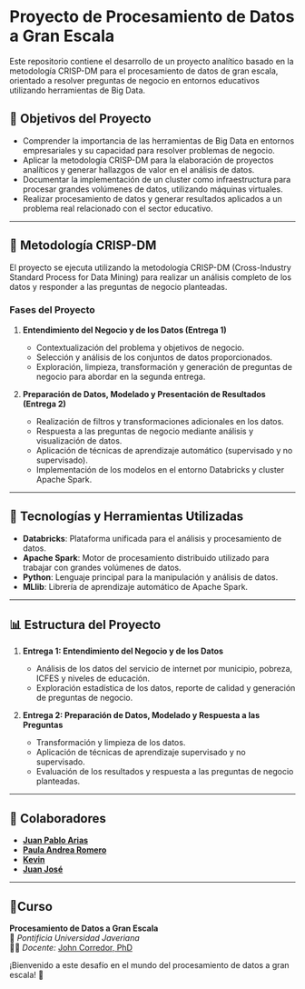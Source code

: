 # Proyecto de Procesamiento de Datos a Gran Escala

Este repositorio contiene el desarrollo de un proyecto analítico basado en la metodología CRISP-DM para el procesamiento de datos de gran escala, orientado a resolver preguntas de negocio en entornos educativos utilizando herramientas de Big Data.

## 📌 **Objetivos del Proyecto**

- Comprender la importancia de las herramientas de Big Data en entornos empresariales y su capacidad para resolver problemas de negocio.
- Aplicar la metodología CRISP-DM para la elaboración de proyectos analíticos y generar hallazgos de valor en el análisis de datos.
- Documentar la implementación de un cluster como infraestructura para procesar grandes volúmenes de datos, utilizando máquinas virtuales.
- Realizar procesamiento de datos y generar resultados aplicados a un problema real relacionado con el sector educativo.

---

## 📌 **Metodología CRISP-DM**

El proyecto se ejecuta utilizando la metodología CRISP-DM (Cross-Industry Standard Process for Data Mining) para realizar un análisis completo de los datos y responder a las preguntas de negocio planteadas.

### Fases del Proyecto

1. **Entendimiento del Negocio y de los Datos (Entrega 1)**  
   - Contextualización del problema y objetivos de negocio.
   - Selección y análisis de los conjuntos de datos proporcionados.
   - Exploración, limpieza, transformación y generación de preguntas de negocio para abordar en la segunda entrega.

2. **Preparación de Datos, Modelado y Presentación de Resultados (Entrega 2)**  
   - Realización de filtros y transformaciones adicionales en los datos.
   - Respuesta a las preguntas de negocio mediante análisis y visualización de datos.
   - Aplicación de técnicas de aprendizaje automático (supervisado y no supervisado).
   - Implementación de los modelos en el entorno Databricks y cluster Apache Spark.

---

## 🚀 **Tecnologías y Herramientas Utilizadas**

- **Databricks**: Plataforma unificada para el análisis y procesamiento de datos.
- **Apache Spark**: Motor de procesamiento distribuido utilizado para trabajar con grandes volúmenes de datos.
- **Python**: Lenguaje principal para la manipulación y análisis de datos.
- **MLlib**: Librería de aprendizaje automático de Apache Spark.

---

## 📊 **Estructura del Proyecto**

1. **Entrega 1: Entendimiento del Negocio y de los Datos**
   - Análisis de los datos del servicio de internet por municipio, pobreza, ICFES y niveles de educación.
   - Exploración estadística de los datos, reporte de calidad y generación de preguntas de negocio.

2. **Entrega 2: Preparación de Datos, Modelado y Respuesta a las Preguntas**
   - Transformación y limpieza de los datos.
   - Aplicación de técnicas de aprendizaje supervisado y no supervisado.
   - Evaluación de los resultados y respuesta a las preguntas de negocio planteadas.

---

## 🥷 **Colaboradores**
- **[Juan Pablo Arias](https://github.com/JuanParias29/Perfil_GitHub)**
- **[Paula Andrea Romero](https://github.com/Andyy870)**  
- **[Kevin](https://github.com/usuario)** 
- **[Juan José](https://github.com/usuario)**

---
## 📅**Curso**
**Procesamiento de Datos a Gran Escala**  
📍 *Pontificia Universidad Javeriana*  
👨‍🏫 *Docente:* [John Corredor, PhD](https://github.com/corredor-john)

¡Bienvenido a este desafío en el mundo del procesamiento de datos a gran escala! 🚀
